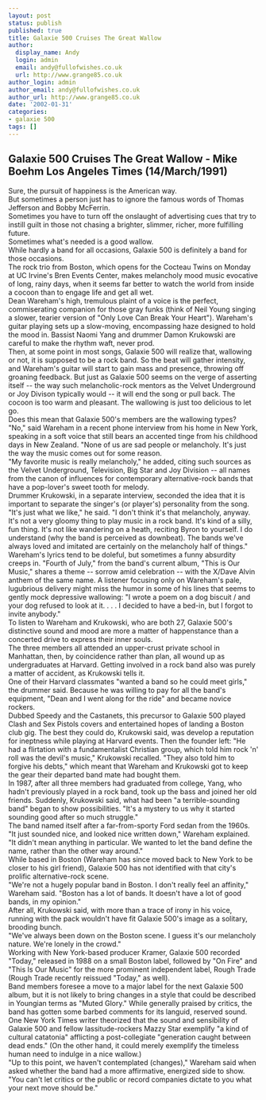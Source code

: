 ```yaml
---
layout: post
status: publish
published: true
title: Galaxie 500 Cruises The Great Wallow
author:
  display_name: Andy
  login: admin
  email: andy@fullofwishes.co.uk
  url: http://www.grange85.co.uk
author_login: admin
author_email: andy@fullofwishes.co.uk
author_url: http://www.grange85.co.uk
date: '2002-01-31'
categories:
- galaxie 500
tags: []
---
```


##  Galaxie 500 Cruises The Great Wallow - Mike Boehm Los Angeles Times (14/March/1991)

Sure, the pursuit of happiness is the American way.  
But sometimes a person just has to ignore the famous words of Thomas Jefferson
and Bobby McFerrin.  
Sometimes you have to turn off the onslaught of advertising cues that try to
instill guilt in those not chasing a brighter, slimmer, richer, more
fulfilling future.  
Sometimes what's needed is a good wallow.  
While hardly a band for all occasions, Galaxie 500 is definitely a band for
those occasions.  
The rock trio from Boston, which opens for the Cocteau Twins on Monday at UC
Irvine's Bren Events Center, makes melancholy mood music evocative of long,
rainy days, when it seems far better to watch the world from inside a cocoon
than to engage life and get all wet.  
Dean Wareham's high, tremulous plaint of a voice is the perfect, commiserating
companion for those gray funks (think of Neil Young singing a slower, tearier
version of "Only Love Can Break Your Heart"). Wareham's guitar playing sets up
a slow-moving, encompassing haze designed to hold the mood in. Bassist Naomi
Yang and drummer Damon Krukowski are careful to make the rhythm waft, never
prod.  
Then, at some point in most songs, Galaxie 500 will realize that, wallowing or
not, it is supposed to be a rock band. So the beat will gather intensity, and
Wareham's guitar will start to gain mass and presence, throwing off groaning
feedback. But just as Galaxie 500 seems on the verge of asserting itself --
the way such melancholic-rock mentors as the Velvet Underground or Joy Divison
typically would -- it will end the song or pull back. The cocoon is too warm
and pleasant. The wallowing is just too delicious to let go.  
Does this mean that Galaxie 500's members are the wallowing types?  
"No," said Wareham in a recent phone interview from his home in New York,
speaking in a soft voice that still bears an accented tinge from his childhood
days in New Zealand. "None of us are sad people or melancholy. It's just the
way the music comes out for some reason.  
"My favorite music is really melancholy," he added, citing such sources as the
Velvet Underground, Television, Big Star and Joy Division -- all names from
the canon of influences for contemporary alternative-rock bands that have a
pop-lover's sweet tooth for melody.  
Drummer Krukowski, in a separate interview, seconded the idea that it is
important to separate the singer's (or player's) personality from the song.  
"It's just what we like," he said. "I don't think it's that melancholy,
anyway. It's not a very gloomy thing to play music in a rock band. It's kind
of a silly, fun thing. It's not like wandering on a heath, reciting Byron to
yourself. I do understand (why the band is perceived as downbeat). The bands
we've always loved and imitated are certainly on the melancholy half of
things."  
Wareham's lyrics tend to be doleful, but sometimes a funny absurdity creeps
in. "Fourth of July," from the band's current album, "This is Our Music,"
shares a theme -- sorrow amid celebration -- with the X/Dave Alvin anthem of
the same name. A listener focusing only on Wareham's pale, lugubrious delivery
might miss the humor in some of his lines that seems to gently mock depressive
wallowing: "I wrote a poem on a dog biscuit / and your dog refused to look at
it. . . . I decided to have a bed-in, but I forgot to invite anybody."  
To listen to Wareham and Krukowski, who are both 27, Galaxie 500's distinctive
sound and mood are more a matter of happenstance than a concerted drive to
express their inner souls.  
The three members all attended an upper-crust private school in Manhattan,
then, by coincidence rather than plan, all wound up as undergraduates at
Harvard. Getting involved in a rock band also was purely a matter of accident,
as Krukowski tells it.  
One of their Harvard classmates "wanted a band so he could meet girls," the
drummer said. Because he was willing to pay for all the band's equipment,
"Dean and I went along for the ride" and became novice rockers.  
Dubbed Speedy and the Castanets, this precursor to Galaxie 500 played Clash
and Sex Pistols covers and entertained hopes of landing a Boston club gig. The
best they could do, Krukowski said, was develop a reputation for ineptness
while playing at Harvard events. Then the founder left: "He had a flirtation
with a fundamentalist Christian group, which told him rock 'n' roll was the
devil's music," Krukowski recalled. "They also told him to forgive his debts,"
which meant that Wareham and Krukowski got to keep the gear their departed
band mate had bought them.  
In 1987, after all three members had graduated from college, Yang, who hadn't
previously played in a rock band, took up the bass and joined her old friends.
Suddenly, Krukowski said, what had been "a terrible-sounding band" began to
show possibilities. "It's a mystery to us why it started sounding good after
so much struggle."  
The band named itself after a far-from-sporty Ford sedan from the 1960s.  
"It just sounded nice, and looked nice written down," Wareham explained. "It
didn't mean anything in particular. We wanted to let the band define the name,
rather than the other way around."  
While based in Boston (Wareham has since moved back to New York to be closer
to his girl friend), Galaxie 500 has not identified with that city's prolific
alternative-rock scene.  
"We're not a hugely popular band in Boston. I don't really feel an affinity,"
Wareham said. "Boston has a lot of bands. It doesn't have a lot of good bands,
in my opinion."  
After all, Krukowski said, with more than a trace of irony in his voice,
running with the pack wouldn't have fit Galaxie 500's image as a solitary,
brooding bunch.  
"We've always been down on the Boston scene. I guess it's our melancholy
nature. We're lonely in the crowd."  
Working with New York-based producer Kramer, Galaxie 500 recorded "Today,"
released in 1988 on a small Boston label, followed by "On Fire" and "This Is
Our Music" for the more prominent independent label, Rough Trade (Rough Trade
recently reissued "Today," as well).  
Band members foresee a move to a major label for the next Galaxie 500 album,
but it is not likely to bring changes in a style that could be described in
Youngian terms as "Muted Glory." While generally praised by critics, the band
has gotten some barbed comments for its languid, reserved sound. One New York
Times writer theorized that the sound and sensibility of Galaxie 500 and
fellow lassitude-rockers Mazzy Star exemplify "a kind of cultural catatonia"
afflicting a post-collegiate "generation caught between dead ends." (On the
other hand, it could merely exemplify the timeless human need to indulge in a
nice wallow.)  
"Up to this point, we haven't contemplated (changes)," Wareham said when asked
whether the band had a more affirmative, energized side to show. "You can't
let critics or the public or record companies dictate to you what your next
move should be."

